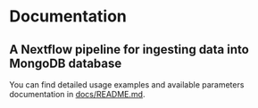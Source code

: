 # Documentation
## A Nextflow pipeline for ingesting data into MongoDB database

You can find detailed usage examples and available parameters documentation in [docs/README.md](docs/README.md).